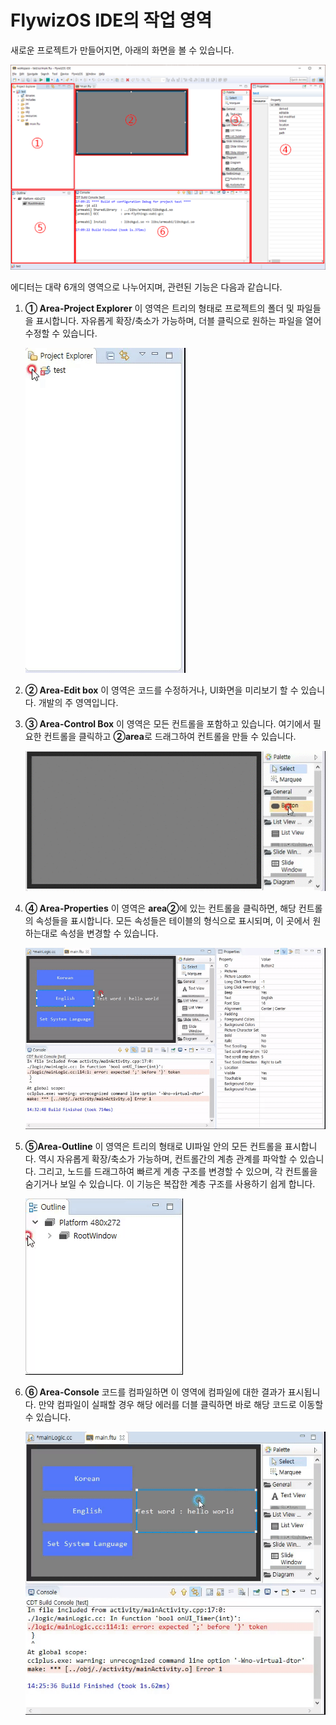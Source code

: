 # <span id="ide_introduce"> FlywizOS IDE의 작업 영역</span>  
새로운 프로젝트가 만들어지면, 아래의 화면을 볼 수 있습니다.

![새 프로젝트가 완료된 후 인터페이스](assets/ide//default_layout.png)  

에디터는 대략 6개의 영역으로 나누어지며, 관련된 기능은 다음과 같습니다.
1. **① Area-Project Explorer** 이 영역은 트리의 형태로 프로젝트의 폴더 및 파일들을 표시합니다. 자유롭게 확장/축소가 가능하며, 더블 클릭으로 원하는 파일을 열어 수정할 수 있습니다.
  
   ![프로젝트 확장 / 축소](assets/ide/project_open_collapsed.gif)   

2. **② Area-Edit box** 이 영역은 코드를 수정하거나, UI화면을 미리보기 할 수 있습니다. 개발의 주 영역입니다.

3. **③ Area-Control Box** 이 영역은 모든 컨트롤을 포함하고 있습니다. 여기에서 필요한 컨트롤을 클릭하고 **②area**로 드래그하여 컨트롤을 만들 수 있습니다. 

   ![컨트롤 데모 만들기](assets/ide/create_control.gif)  

4. **④ Area-Properties** 이 영역은 **area②**에 있는 컨트롤을 클릭하면, 해당 컨트롤의 속성들을 표시합니다. 모든 속성들은 테이블의 형식으로 표시되며, 이 곳에서 원하는대로 속성을 변경할 수 있습니다. 

   ![속성 수정 데모](assets/ide/set_properties.gif)  

5. **⑤Area-Outline** 이 영역은 트리의 형태로 UI파일 안의 모든 컨트롤을 표시합니다. 역시 자유롭게 확장/축소가 가능하며, 컨트롤간의 계층 관계를 파악할 수 있습니다. 그리고, 노드를 드래그하여 빠르게 계층 구조를 변경할 수 있으며, 각 컨트롤을 숨기거나 보일 수 있습니다. 이 기능은 복잡한 계층 구조를 사용하기 쉽게 합니다.

   ![Outline 데모](assets/ide/usage_outline.gif)

6. **⑥ Area-Console** 코드를 컴파일하면 이 영역에 컴파일에 대한 결과가 표시됩니다. 만약 컴파일이 실패할 경우 해당 에러를 더블 클릭하면 바로 해당 코드로 이동할 수 있습니다.

   ![오류 메시지를 두 번 클릭하여 코드로 바로 이동하는 것을 보여줍니다.](assets/ide/usage_console.gif)










